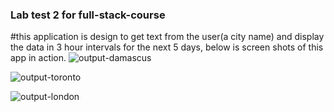 ### Lab test 2 for full-stack-course

#this application is design to get text from the user(a city name) and display 
the data in 3 hour intervals for the next 5 days, below is screen shots of this
app in action.
![output-damascus](https://github.com/fyodor2021/101388514_comp3123_-labtest2/assets/95317101/a669b4da-63e4-44ef-9bff-bd6a09053727)

![output-toronto](https://github.com/fyodor2021/101388514_comp3123_-labtest2/assets/95317101/663d5e93-29a5-492a-8ed8-3a9ab3527c4c)


![output-london](https://github.com/fyodor2021/101388514_comp3123_-labtest2/assets/95317101/5b556c19-787b-467b-b4d1-52d846550002)






